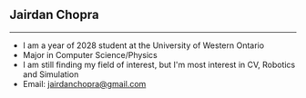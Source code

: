 ## Jairdan Chopra
---
- I am a year of 2028 student at the University of Western Ontario
- Major in Computer Science/Physics
- I am still finding my field of interest, but I'm most interest in CV, Robotics and Simulation
- Email: jairdanchopra@gmail.com

<!--
**JairdanC/JairdanC** is a ✨ _special_ ✨ repository because its `README.md` (this file) appears on your GitHub profile.

Here are some ideas to get you started:

- 🔭 I’m currently working on ...
- 🌱 I’m currently learning ...
- 👯 I’m looking to collaborate on ...
- 🤔 I’m looking for help with ...
- 💬 Ask me about ...
- 📫 How to reach me: ...
- 😄 Pronouns: ...
- ⚡ Fun fact: ...
-->
